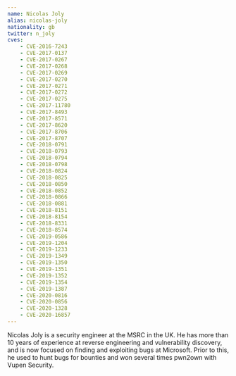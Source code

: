 ```yaml
---
name: Nicolas Joly
alias: nicolas-joly
nationality: gb
twitter: n_joly
cves:
    - CVE-2016-7243
    - CVE-2017-0137
    - CVE-2017-0267
    - CVE-2017-0268
    - CVE-2017-0269
    - CVE-2017-0270
    - CVE-2017-0271
    - CVE-2017-0272
    - CVE-2017-0275
    - CVE-2017-11780
    - CVE-2017-8493
    - CVE-2017-8571
    - CVE-2017-8620
    - CVE-2017-8706
    - CVE-2017-8707
    - CVE-2018-0791
    - CVE-2018-0793
    - CVE-2018-0794
    - CVE-2018-0798
    - CVE-2018-0824
    - CVE-2018-0825
    - CVE-2018-0850
    - CVE-2018-0852
    - CVE-2018-0866
    - CVE-2018-0881
    - CVE-2018-8151
    - CVE-2018-8154
    - CVE-2018-8331
    - CVE-2018-8574
    - CVE-2019-0586
    - CVE-2019-1204
    - CVE-2019-1233
    - CVE-2019-1349
    - CVE-2019-1350
    - CVE-2019-1351
    - CVE-2019-1352
    - CVE-2019-1354
    - CVE-2019-1387
    - CVE-2020-0816
    - CVE-2020-0856
    - CVE-2020-1328
    - CVE-2020-16857
---
```

Nicolas Joly is a security engineer at the MSRC in the UK. He has more than 10 years of experience at reverse engineering and vulnerability discovery, and is now focused on finding and exploiting bugs at Microsoft. Prior to this, he used to hunt bugs for bounties and won several times pwn2own with Vupen Security.
